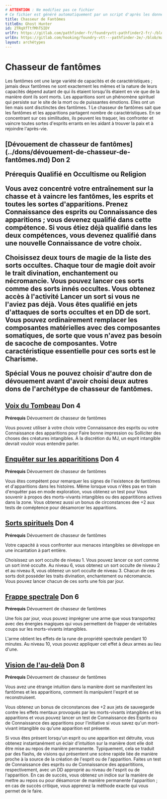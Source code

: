 ```yaml
---
# ATTENTION : Ne modifiez pas ce fichier
# Ce fichier est généré automatiquement par un script d'après les données du module Foundry VTT officiel et de sa traduction
title: Chasseur de Fantômes
titleEn: Ghost Hunter
id: 2TRqXfTtfMhTSIDY
urlFr: https://gitlab.com/pathfinder-fr/foundryvtt-pathfinder2-fr/-/blob/master/data/archetypes/2TRqXfTtfMhTSIDY.htm
urlEn: https://gitlab.com/hooking/foundry-vtt---pathfinder-2e/-/blob/master/packs/data/archetypes.db/ghost-hunter.json
layout: archétypes
---
```

# Chasseur de fantômes

Les fantômes ont une large variété de capacités et de caractéristiques ; jamais deux fantômes ne sont exactement les mêmes et la nature de leurs capacités dépend autant de qui ils étaient lorsqu'ils étaient en vie que de la manière dont ils sont morts. Les apparitions sont un phénomène spirituel qui persiste sur le site de la mort ou de puissantes émotions. Elles ont un lien mais sont disctinctes des fantômes.
1
Le chasseur de fantômes sait que les fantômes et les apparitions partagent nombre de caractéristiques. En se concentrant sur ces similitudes, ils peuvent les traquer, les confronter et vaincre toutes sortes d'esprits errants en les aidant à trouver la paix et à rejoindre l'après-vie.

<h2 style="text-align: left;">[Dévouement de chasseur de fantômes](../dons/dévouement-de-chasseur-de-fantômes.md) Don 2

**Prérequis** Qualifié en Occultisme ou Religion

Vous avez concentré votre entraînement sur la chasse et à vaincre les fantômes, les esprits et toutes les sortes d'apparitions. Prenez Connaissance des esprits ou Connaissance des apparitions ; vous devenez qualifié dans cette compétence. Si vous étiez déjà qualifié dans les deux compétences, vous devenez qualifié dans une nouvelle Connaissance de votre choix.

Choisissez deux tours de magie de la liste des sorts occultes. Chaque tour de magie doit avoir le trait divination, enchantement ou nécromancie. Vous pouvez lancer ces sorts comme des sorts innés occultes. Vous obtenez accès à l'activité Lancer un sort si vous ne l'aviez pas déjà. Vous êtes qualifié en jets d'attaques de sorts occultes et en DD de sort. Vous pouvez ordinairement remplacer les composantes matérielles avec des composantes somatiques, de sorte que vous n'avez pas besoin de sacoche de composantes. Votre caractéristique essentielle pour ces sorts est le Charisme.

**Spécial** Vous ne pouvez choisir d'autre don de dévouement avant d'avoir choisi deux autres dons de l'archétype de chasseur de fantômes.

## [Voix du Tombeau](../dons/voix-du-tombeau.md) Don 4

**Prérequis** Dévouement de chasseur de fantômes

Vous pouvez utiliser à votre choix votre Connaissance des esprits ou votre Connaissance des apparitions pour Faire bonne impression ou Solliciter des choses des créatures intangibles. À la discrétion du MJ, un esprit intangible devrait vouloir vous entendre parler.

## [Enquêter sur les apparititions](../dons/enquêter-sur-les-apparitions.md) Don 4

**Prérequis** Dévouement de chasseur de fantômes

Vous êtes compétent pour remarquer les signes de l'existence de fantômes et d'apparitions dans les histoires. Même lorsque vous n'êtes pas en train d'enquêter pas en mode exploration, vous obtenez un test pour Vous souvenir à propos des morts-vivants intangibles ou des apparititions actives dans la zone. Vous obtenez aussi un bonus de circonstances dee +2 aux tests de coméptence pour désamorcer les apparitions.

## [Sorts spirituels](../dons/sorts-spirituels.md) Don 4

**Prérequis** Dévouement de chasseur de fantômes

Votre capacité à vous confronter aux menaces intangibles se développe en une incantation à part entière.

Choisissez un sort occulte de niveau 1. Vous pouvez lancer ce sort comme un sort inné occulte. Au niveau 6, vous obtenez un sort occulte de niveau 2 et au niveau 8, vous obtenez un sort occulte de niveau 3. Chacun de ces sorts doit posséder les traits divination, enchantement ou nécromancie. Vous pouvez lancer chacun de ces sorts une fois par jour.

## [Frappe spectrale](../dons/frappe-spectrale.md) Don 6

**Prérequis** Dévouement de chasseur de fantômes

Une fois par jour, vous pouvez imprégner une arme que vous transportez avec des énergies magiques qui vous permettent de frapper de véritables coups sur les morts-vivants intangibles.

L'arme obtient les effets de la rune de propriété spectrale pendant 10 minutes. Au niveau 10, vous pouvez appliquer cet effet à deux armes au lieu d'une.

## [Vision de l'au-delà](../dons/vision-de-l-au-delà.md) Don 8

**Prérequis** Dévouement de chasseur de fantômes

Vous avez une étrange intuition dans la manière dont se manifestent les fantômes et les apparitions, comment ils manipulent l'esprit et se reconstruisent.

Vous obtenez un bonus de circonstances dee +2 aux jets de sauvegarde contre les effets mentaux provoqués par les morts-vivants intangibles et les apparitions et vous pouvez lancer un test de Connaissance des Esprits ou de Connaissance des apparitions pour l'initiative si vous savez qu'un mort-vivant intangible ou qu'une apparition est présente.

Si vous êtes présent lorsqu'un esprit ou une apparition est détruite, vous obtenez instantanément un éclair d'intuition sur la manière dont elle doit être mise au repos de manière permanente. Typiquement, cela se traduit par des flashs, de visions qui présentent une scène rapide liée de manière proche à la source de la création de l'esprit ou de l'apparition. Faites un test de Connaissance des esprits ou de Connaissance des apparititions, respectivement, avec un DD approprié au niveau de l'esprit ou de l'apparition. En cas de succès, vous obtenez un indice sur la manière de mettre au repos ou pour désamorcer de manière permanente l'apparition ; en cas de succès critique, vous apprenez la méthode exacte qui vous permet de le faire.
